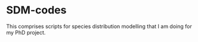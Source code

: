 # SDM-codes
This comprises scripts for species distribution modelling that I am doing for my PhD project.
